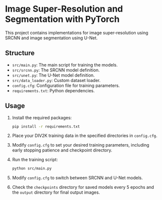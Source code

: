 # Image Super-Resolution and Segmentation with PyTorch

This project contains implementations for image super-resolution using SRCNN and image segmentation using U-Net.

## Structure

- `src/main.py`: The main script for training the models.
- `src/srcnn.py`: The SRCNN model definition.
- `src/unet.py`: The U-Net model definition.
- `src/data_loader.py`: Custom dataset loader.
- `config.cfg`: Configuration file for training parameters.
- `requirements.txt`: Python dependencies.

## Usage

1. Install the required packages:
    ```bash
    pip install -r requirements.txt
    ```

2. Place your DIV2K training data in the specified directories in `config.cfg`.

3. Modify `config.cfg` to set your desired training parameters, including early stopping patience and checkpoint directory.

4. Run the training script:
    ```bash
    python src/main.py
    ```

5. Modify `config.cfg` to switch between SRCNN and U-Net models.

6. Check the `checkpoints` directory for saved models every 5 epochs and the `output` directory for final output images.
